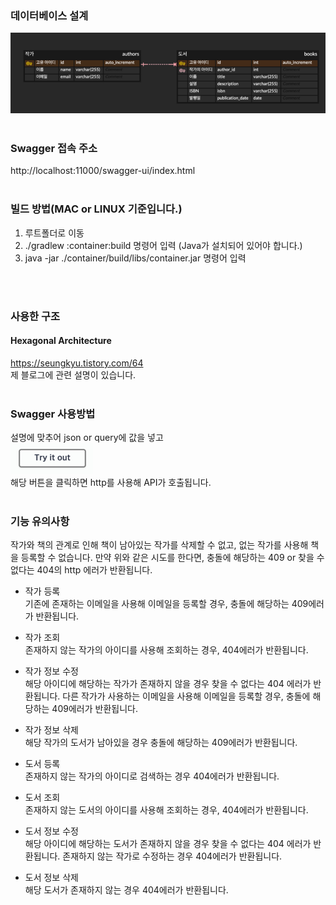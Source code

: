 ### 데이터베이스 설계
![img.png](erd.png)
<br>
<br>

### Swagger 접속 주소
http://localhost:11000/swagger-ui/index.html
<br>
<br>

### 빌드 방법(MAC or LINUX 기준입니다.)
1. 루트폴더로 이동
2. ./gradlew :container:build 명령어 입력 (Java가 설치되어 있어야 합니다.)
3. java -jar ./container/build/libs/container.jar 명령어 입력
<br>
<br>

### 사용한 구조
#### Hexagonal Architecture
https://seungkyu.tistory.com/64
<br>
제 블로그에 관련 설명이 있습니다.
<br>
<br>

### Swagger 사용방법
설명에 맞추어 json or query에 값을 넣고
<br>
![img.png](img.png)
<br>
해당 버튼을 클릭하면 http를 사용해 API가 호출됩니다.
<br>
<br>

### 기능 유의사항
작가와 책의 관계로 인해 책이 남아있는 작가를 삭제할 수 없고, 없는 작가를 사용해 책을 등록할 수 없습니다.
만약 위와 같은 시도를 한다면, 충돌에 해당하는 409 or 찾을 수 없다는 404의 http 에러가 반환됩니다.

- 작가 등록<br>
기존에 존재하는 이메일을 사용해 이메일을 등록할 경우, 충돌에 해당하는 409에러가 반환됩니다.


- 작가 조회<br>
존재하지 않는 작가의 아이디를 사용해 조회하는 경우, 404에러가 반환됩니다.


- 작가 정보 수정<br>
해당 아이디에 해당하는 작가가 존재하지 않을 경우 찾을 수 없다는 404 에러가 반환됩니다.
다른 작가가 사용하는 이메일을 사용해 이메일을 등록할 경우, 충돌에 해당하는 409에러가 반환됩니다.

  
- 작가 정보 삭제<br>
해당 작가의 도서가 남아있을 경우 충돌에 해당하는 409에러가 반환됩니다.


- 도서 등록<br>
존재하지 않는 작가의 아이디로 검색하는 경우 404에러가 반환됩니다.


- 도서 조회<br>
존재하지 않는 도서의 아이디를 사용해 조회하는 경우, 404에러가 반환됩니다.


- 도서 정보 수정<br>
해당 아이디에 해당하는 도서가 존재하지 않을 경우 찾을 수 없다는 404 에러가 반환됩니다.
존재하지 않는 작가로 수정하는 경우 404에러가 반환됩니다.


- 도서 정보 삭제<br>
해당 도서가 존재하지 않는 경우 404에러가 반환됩니다.
